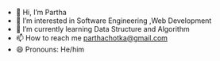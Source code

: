 - 👋 Hi, I’m Partha
- 👀 I’m interested in Software Engineering ,Web Development
- 🌱 I’m currently learning Data Structure and Algorithm
- 📫 How to reach me parthachotka@gmail.com
- 😄 Pronouns: He/him

<!---
Partha911/Partha911 is a ✨ special ✨ repository because its `README.md` (this file) appears on your GitHub profile.
You can click the Preview link to take a look at your changes.
--->
